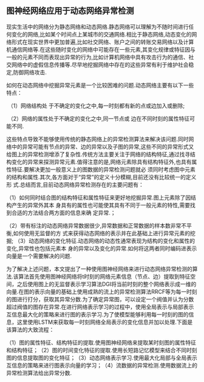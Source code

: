 ##                  图神经网络应用于动态网络异常检测



​        现实生活中的网络分为静态网络和动态网络.静态网络可以理解为不随时间进行任何变化的网络,比如某个时间点上某城市的交通网络.相比于静态网络,动态变化的网络形式在现实世界中更加普遍,比如社交网络、账户之间的转账交易网络以及计算机通信网络等.在这些随时变化的网络中可能存在一些元素,其变化规律或特征因与一般的元素不同而表现出异常的行为,比如计算机网络中具有攻击行为的通信、社交网络中的虚假信息传播等.尽早地挖掘网络中存在的这些异常有利于维护社会稳定,防御网络攻击. 

​        如何在动态网络中挖掘异常元素是一个比较困难的问题.动态网络主要有以下一些特点：

​        （1）网络结构处 于不确定的变化之中,每一时刻都有新的点或边加入或删除;

​        （2）网络的属性处于不确定的变化之中,同一节点或 边在不同时刻的属性特征可能不同.

这些特点导致不能够使用传统的静态网络上的异常检测算法来解决该问题.同时网络中的异常可能有节点的异常、边的异常以及子图的异常,这些不同的异常形式又给图上的异常检测增添了复杂性.传统方法主要关注于网络的结构特征,通过找寻结构变化的异常来探测异常元素.值得注意的是,网络元素除具有结构特征外,也具有属性特征.要解决更加一般意义上的图数据的异常检测问题就必 须同时考虑图中元素的结构和属性.其次,各方面对于“异常”的定义十分模糊,目前还没有比较统一的定义形 式.总结而言,目前动态网络异常检测存在的主要问题有：

​        （1）如何同时结合图的结构特征和属性特征来更好地挖掘异常.图上元素除了因结构产生的异常外其本 身具有的属性也可能使其具有不同于一般元素的特性,需要找到合适的方法结合两方面的信息来确 定异常.；

​        （2）带有标注的动态网络异常数据很少,异常数据和正常数据的样本数非常不平衡,如何使用无监督的方 式来获得动态网络的表示并在此基础上进行异常元素的挖掘;
​        （3）动态网络的变化特征.动态网络的动态性通常表现为结构的变化和属性的变化,异常性也包括元素本 身的异常以及变化的异常.如何将这两者同时编码进表示向量是一个需要解决的问题. 

​        为了解决上述问题，本文提出了一种使用图神经网络来进行动态网络异常检测的算法.该算法首先使用图神经网络将t时刻的网络元素信息（节点、边）提取到特征空间，之后使用图上的无监督表示学习算法DGI将当前时刻的整个网络表示成一维的向量.在图的表示向量的基础上使用成熟的流上的异常检测算法RRCF等为每一时刻的图进行打分，获取其异常分数.为了确定异常图，可以设定一个阀值并认为分数超过阀值的图存在异常.在进行网络表示学习的过程中，使用全局表示与局部表示互信息最大化的策略来进行图的表示学习.为了使模型能够利用每一时刻的图的信息，这里使用LSTM来获取每一时刻网络全局表示的变化信息并加以处理.下面是该算法的大致流程：

​        （1）图的属性特征、结构特征的提取.使用图神经网络来提取某时刻图的属性特征和结构特征；
​        （2）图的时间变化特征的提取.使用长短路记忆模型来结合不同时刻图的信息提取图的变化特征；
​        （3）动态网络表示学习.使用最大化局部与全局表示互信息的策略来进行图表示向量的学习；
​        （4）流数据的异常检测.使用数据流上的异常检测算法给出异常分数.


